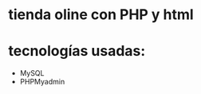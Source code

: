 <h1>tienda oline con PHP y html</h1>

<h1>tecnologías usadas: </h1>

<ul> <li>MySQL</li>
<li>PHPMyadmin</li>
</ul>

